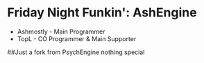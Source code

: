 # Friday Night Funkin': AshEngine
* Ashmostly - Main Programmer
* TopL - CO Programmer & Main Supporter


##Just a fork from PsychEngine nothing special
